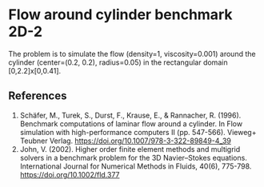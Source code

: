 # Flow around cylinder benchmark 2D-2

The problem is to simulate the flow (density=1, viscosity=0.001) around the cylinder (center=(0.2, 0.2), radius=0.05) in the rectangular domain [0,2.2]x[0,0.41].

## References 

1. Schäfer, M., Turek, S., Durst, F., Krause, E., & Rannacher, R. (1996). Benchmark computations of laminar flow around a cylinder. In Flow simulation with high-performance computers II (pp. 547-566). Vieweg+ Teubner Verlag. https://doi.org/10.1007/978-3-322-89849-4_39
2. John, V. (2002). Higher order finite element methods and multigrid solvers in a benchmark problem for the 3D Navier–Stokes equations. International Journal for Numerical Methods in Fluids, 40(6), 775-798. https://doi.org/10.1002/fld.377
